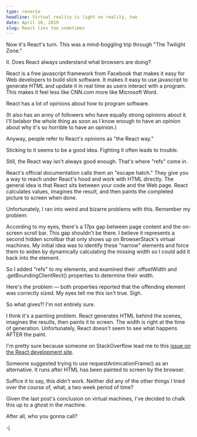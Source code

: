 ```yaml
---
type: reverie
headline: Virtual reality is light on reality, two
date: April 18, 2019
slug: React lies too sometimes
---
```


Now it's React's turn. This was a mind-boggling trip through "The Twilight Zone."

II. Does React always understand what browsers are doing?

React is a free javascript framework from Facebook that makes it easy for Web developers to build slick software. It makes it easy to use javascript to generate HTML and update it in real time as users interact with a program. This makes it feel less like CNN.com more like Microsoft Word.

React has a lot of opinions about how to program software.

(It also has an army of followers who have equally strong opinions about it. I'll belabor the whole thing as soon as I know enough to have an opinion about why it's so horrible to have an opinion.)

Anyway, people refer to React's opinions as "the React way." 

Sticking to it seems to be a good idea. Fighting it often leads to trouble. 

Still, the React way isn't always good enough. That's where "refs" come in. 

React's official documentation calls them an "escape hatch." They give you a way to reach under React's hood and work with HTML directly. The general idea is that React sits between your code and the Web page. React calculates values, imagines the result, and then paints the completed picture to screen when done.

Unfortunately, I ran into weird and bizarre problems with this. Remember my problem:

According to my eyes, there's a 17px gap between page content and the on-screen scroll bar. This gap shouldn't be there. I believe it represents a second hidden scrollbar that only shows up on BrowserStack's virtual machines. My initial idea was to identify these "narrow" elements and force them to widen by dynamically calculating the missing width so I could add it back into the element.

So I added "refs" to my elements, and examined their .offsetWidth and .getBoundingClientRect() properties to determine their width. 

Here's the problem — both properties reported that the offending element was correctly sized. My eyes tell me this isn't true. Sigh.

So what gives?! I'm not entirely sure.

I think it's a painting problem. React generates HTML behind the scenes, imagines the results, then paints it to screen. The width is right at the time of generation. Unfortunately, React doesn't seem to see what happens AFTER the paint.

I'm pretty sure because someone on StackOverflow lead me to this [issue on the React development site](https://github.com/facebook/react/issues/2659). 

Someone suggested trying to use requestAnimcationFrame() as an alternative. It runs after HTML has been painted to screen by the browser. 

Suffice it to say, this didn't work. Neither did any of the other things I tried over the course of, what, a two week period of time?

Given the last post's conclusion on virtual machines, I've decided to chalk this up to a ghost in the machine.

After all, who you gonna call?

-j
